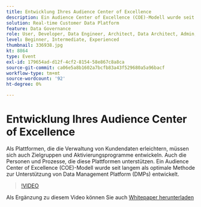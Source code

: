 ```yaml
---
title: Entwicklung Ihres Audience Center of Excellence
description: Ein Audience Center of Excellence (COE)-Modell wurde seit langem als optimale Methode zur Unterstützung von Data Management Platform (DMPs) entwickelt.
solution: Real-time Customer Data Platform
feature: Data Governance
role: User, Developer, Data Engineer, Architect, Data Architect, Admin, Leader
level: Beginner, Intermediate, Experienced
thumbnail: 336938.jpg
kt: 8864
type: Event
exl-id: 179654ad-d12f-4cf2-8154-58e867c8a8ca
source-git-commit: ca06e5a8b1602a7bcfb83a43f529680a5a96bacf
workflow-type: tm+mt
source-wordcount: '92'
ht-degree: 0%

---
```


# Entwicklung Ihres Audience Center of Excellence

Als Plattformen, die die Verwaltung von Kundendaten erleichtern, müssen sich auch Zielgruppen und Aktivierungsprogramme entwickeln. Auch die Personen und Prozesse, die diese Plattformen unterstützen. Ein Audience Center of Excellence (COE)-Modell wurde seit langem als optimale Methode zur Unterstützung von Data Management Platform (DMPs) entwickelt.

>[!VIDEO](https://video.tv.adobe.com/v/336938/?quality=12&learn=on)

Als Ergänzung zu diesem Video können Sie auch [Whitepaper herunterladen](./../assets/whitepaper-evolving-the-audience-center-of-excellence.pdf)
